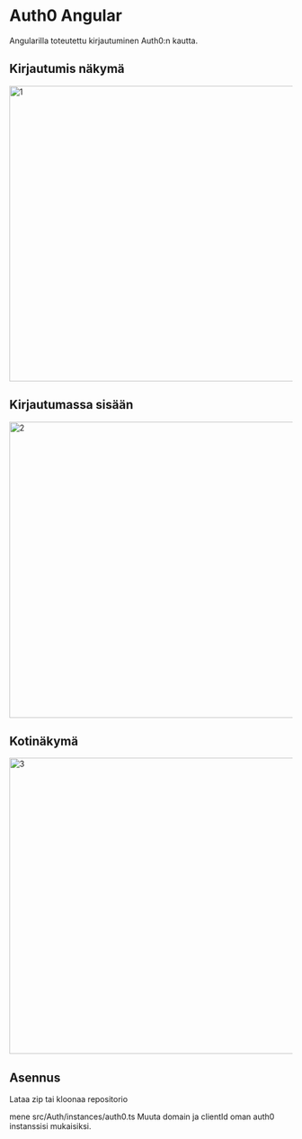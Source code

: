 # Auth0 Angular

Angularilla toteutettu kirjautuminen Auth0:n kautta.

## Kirjautumis näkymä
<img width="525" alt="1" src="https://github.com/ChristianKatka/auth0-angular/assets/42738047/67aca28c-d76e-4379-aa2d-653db12b5793">

## Kirjautumassa sisään
<img width="526" alt="2" src="https://github.com/ChristianKatka/auth0-angular/assets/42738047/3b88dd4e-9392-4cfc-9d6e-2491fe23f210">

## Kotinäkymä
<img width="526" alt="3" src="https://github.com/ChristianKatka/auth0-angular/assets/42738047/6b469d53-bf30-4cb1-9499-83e4353cf540">

## Asennus

Lataa zip tai kloonaa repositorio

mene src/Auth/instances/auth0.ts
Muuta domain ja clientId oman auth0 instanssisi mukaisiksi.
